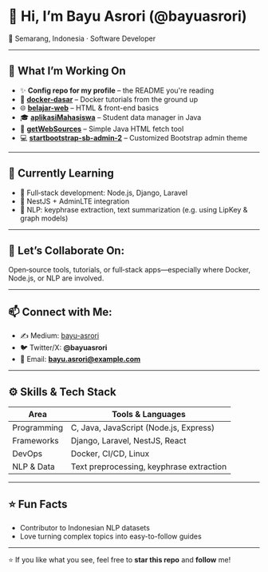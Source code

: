# 👋 Hi, I’m Bayu Asrori (@bayuasrori)

📍 Semarang, Indonesia · Software Developer

---

## 🔭 What I’m Working On

- ✨ **Config repo for my profile** – the README you're reading  
- 🐳 [**docker-dasar**](https://github.com/bayuasrori/docker-dasar) – Docker tutorials from the ground up  
- 🌐 [**belajar-web**](https://github.com/bayuasrori/belajar-web) – HTML & front-end basics  
- 🎓 [**aplikasiMahasiswa**](https://github.com/bayuasrori/aplikasiMahasiswa) – Student data manager in Java  
- 🧰 [**getWebSources**](https://github.com/bayuasrori/getWebSources) – Simple Java HTML fetch tool  
- 💻 [**startbootstrap-sb-admin-2**](https://github.com/bayuasrori/startbootstrap-sb-admin-2) – Customized Bootstrap admin theme

---

## 🌱 Currently Learning

- 🧩 Full‑stack development: Node.js, Django, Laravel  
- 🚀 NestJS + AdminLTE integration  
- 🧠 NLP: keyphrase extraction, text summarization (e.g. using LipKey & graph models)

---

## 👯 Let’s Collaborate On:

Open‑source tools, tutorials, or full‑stack apps—especially where Docker, Node.js, or NLP are involved.

---

## 📫 Connect with Me:

- ✍️ Medium: [bayu-asrori](https://medium.com/@bayu-asrori)  
- 🐦 Twitter/X: **@bayuasrori**  
- 📧 Email: **bayu.asrori@example.com**

---

## ⚙️ Skills & Tech Stack

| Area              | Tools & Languages                           |
|------------------|---------------------------------------------|
| Programming       | C, Java, JavaScript (Node.js, Express)      |
| Frameworks        | Django, Laravel, NestJS, React              |
| DevOps            | Docker, CI/CD, Linux                        |
| NLP & Data        | Text preprocessing, keyphrase extraction    |

---

## ⭐ Fun Facts

- Contributor to Indonesian NLP datasets  
- Love turning complex topics into easy-to-follow guides

---

⭐ If you like what you see, feel free to **star this repo** and **follow** me!
